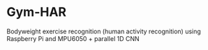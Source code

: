 # Gym-HAR
Bodyweight exercise recognition (human activity recognition) using Raspberry Pi and MPU6050 + parallel 1D CNN
